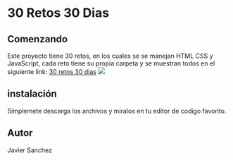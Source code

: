 # 30 Retos 30 Dias 
##  Comenzando
Este proyecto tiene 30 retos, en los cuales se se manejan HTML CSS  y JavaScript, cada reto tiene su propia carpeta y se muestran todos en el siguiente link:
[30 retos 30 dias](https://jsand89.github.io/challenges/ "30 retos 30 dias")
![](https://i.ibb.co/Y3dLzbD/Diapositiva2.png)
## instalación
Simplemete descarga los archivos y miralos en tu editor de codigo favorito.

## Autor
Javier Sanchez
